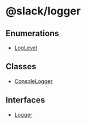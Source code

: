 # @slack/logger

## Enumerations

- [LogLevel](enumerations/LogLevel.md)

## Classes

- [ConsoleLogger](classes/ConsoleLogger.md)

## Interfaces

- [Logger](interfaces/Logger.md)
